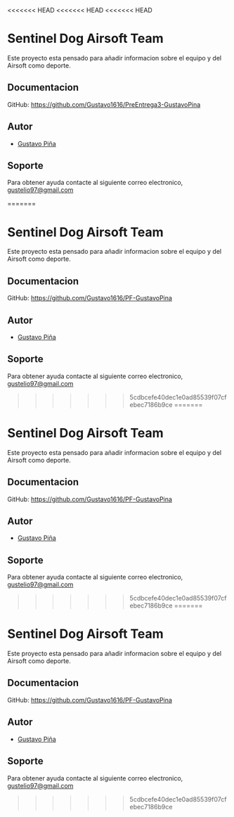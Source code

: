 <<<<<<< HEAD
<<<<<<< HEAD
<<<<<<< HEAD

# Sentinel Dog Airsoft Team

Este proyecto esta pensado para añadir informacion sobre el equipo y del Airsoft como deporte.


## Documentacion
GitHub: https://github.com/Gustavo1616/PreEntrega3-GustavoPina
## Autor

- [Gustavo Piña](https://github.com/Gustavo1616)


## Soporte

Para obtener ayuda contacte al siguiente correo electronico, gustelio97@gmail.com

=======
# Sentinel Dog Airsoft Team

Este proyecto esta pensado para añadir informacion sobre el equipo y del Airsoft como deporte.


## Documentacion
GitHub: https://github.com/Gustavo1616/PF-GustavoPina
## Autor

- [Gustavo Piña](https://github.com/Gustavo1616)


## Soporte

Para obtener ayuda contacte al siguiente correo electronico, gustelio97@gmail.com
>>>>>>> 5cdbcefe40dec1e0ad85539f07cfebec7186b9ce
=======
# Sentinel Dog Airsoft Team

Este proyecto esta pensado para añadir informacion sobre el equipo y del Airsoft como deporte.


## Documentacion
GitHub: https://github.com/Gustavo1616/PF-GustavoPina
## Autor

- [Gustavo Piña](https://github.com/Gustavo1616)


## Soporte

Para obtener ayuda contacte al siguiente correo electronico, gustelio97@gmail.com
>>>>>>> 5cdbcefe40dec1e0ad85539f07cfebec7186b9ce
=======
# Sentinel Dog Airsoft Team

Este proyecto esta pensado para añadir informacion sobre el equipo y del Airsoft como deporte.


## Documentacion
GitHub: https://github.com/Gustavo1616/PF-GustavoPina
## Autor

- [Gustavo Piña](https://github.com/Gustavo1616)


## Soporte

Para obtener ayuda contacte al siguiente correo electronico, gustelio97@gmail.com
>>>>>>> 5cdbcefe40dec1e0ad85539f07cfebec7186b9ce
